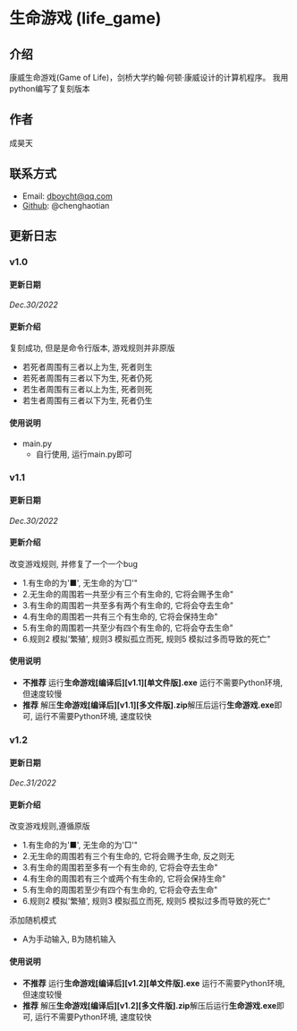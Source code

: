 # 生命游戏 (life_game)

## 介绍
康威生命游戏(Game of Life)，剑桥大学约翰·何顿·康威设计的计算机程序。
我用python编写了复刻版本

## 作者
成昊天

## 联系方式
- Email: dboycht@qq.com
- [Github](https://github.com/chenghaotian): @chenghaotian

## 更新日志
### v1.0
#### 更新日期
_Dec.30/2022_
#### 更新介绍
复刻成功, 但是是命令行版本, 游戏规则并非原版
- 若死者周围有三者以上为生, 死者则生
- 若死者周围有三者以下为生, 死者仍死
- 若生者周围有三者以上为生, 死者则死
- 若生者周围有三者以下为生, 死者仍生
#### 使用说明
- main.py
  - 自行使用, 运行main.py即可

### v1.1
#### 更新日期
_Dec.30/2022_
#### 更新介绍
改变游戏规则, 并修复了一个一个bug
- 1.有生命的为'■', 无生命的为'□'"
- 2.无生命的周围若一共至少有三个有生命的, 它将会赐予生命"
- 3.有生命的周围若一共至多有两个有生命的, 它将会夺去生命"
- 4.有生命的周围若一共有三个有生命的, 它将会保持生命"
- 5.有生命的周围若一共至少有四个有生命的, 它将会夺去生命"
- 6.规则2 模拟'繁殖', 规则3 模拟孤立而死, 规则5 模拟过多而导致的死亡"
#### 使用说明
- **不推荐** 运行**生命游戏[编译后][v1.1][单文件版].exe** 运行不需要Python环境, 但速度较慢
- **推荐** 解压**生命游戏[编译后][v1.1][多文件版].zip**解压后运行**生命游戏.exe**即可, 运行不需要Python环境, 速度较快

### v1.2
#### 更新日期
_Dec.31/2022_
#### 更新介绍
改变游戏规则,遵循原版
- 1.有生命的为'■', 无生命的为'□'"
- 2.无生命的周围若有三个有生命的, 它将会赐予生命, 反之则无
- 3.有生命的周围若至多有一个有生命的, 它将会夺去生命"
- 4.有生命的周围若有三个或两个有生命的, 它将会保持生命"
- 5.有生命的周围若至少有四个有生命的, 它将会夺去生命"
- 6.规则2 模拟'繁殖', 规则3 模拟孤立而死, 规则5 模拟过多而导致的死亡"

添加随机模式
- A为手动输入, B为随机输入
#### 使用说明
- **不推荐** 运行**生命游戏[编译后][v1.2][单文件版].exe** 运行不需要Python环境, 但速度较慢
- **推荐** 解压**生命游戏[编译后][v1.2][多文件版].zip**解压后运行**生命游戏.exe**即可, 运行不需要Python环境, 速度较快